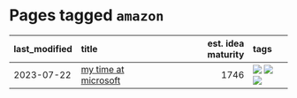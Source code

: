# Pages tagged `amazon`

|last_modified|title|est. idea maturity|tags
|:---|:---|---:|:---|
|2023-07-22|[my time at microsoft](../my_time_at_microsoft.md)|1746|[![](https://img.shields.io/badge/tag-amazon-77a0)](../tags/amazon.md) [![](https://img.shields.io/badge/tag-autobiographical-5d9a82)](../tags/autobiographical.md) [![](https://img.shields.io/badge/tag-microsoft-aa21fc)](../tags/microsoft.md)|